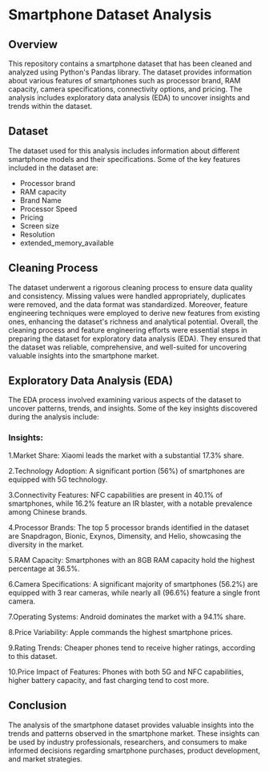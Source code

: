 # Smartphone Dataset Analysis

## Overview

This repository contains a smartphone dataset that has been cleaned and analyzed using Python's Pandas library. The dataset provides information about various features of smartphones such as processor brand, RAM capacity, camera specifications, connectivity options, and pricing. The analysis includes exploratory data analysis (EDA) to uncover insights and trends within the dataset.

## Dataset

The dataset used for this analysis includes information about different smartphone models and their specifications. Some of the key features included in the dataset are:

- Processor brand
- RAM capacity
- Brand Name
- Processor Speed
- Pricing
- Screen size
- Resolution
- extended_memory_available

## Cleaning Process

The dataset underwent a rigorous cleaning process to ensure data quality and consistency. Missing values were handled appropriately, duplicates were removed, and the data format was standardized. Moreover, feature engineering techniques were employed to derive new features from existing ones, enhancing the dataset's richness and analytical potential.
Overall, the cleaning process and feature engineering efforts were essential steps in preparing the dataset for exploratory data analysis (EDA). They ensured that the dataset was reliable, comprehensive, and well-suited for uncovering valuable insights into the smartphone market.

## Exploratory Data Analysis (EDA)

The EDA process involved examining various aspects of the dataset to uncover patterns, trends, and insights. Some of the key insights discovered during the analysis include:

### Insights:

1.Market Share: Xiaomi leads the market with a substantial 17.3% share.

2.Technology Adoption: A significant portion (56%) of smartphones are equipped with 5G technology.

3.Connectivity Features: NFC capabilities are present in 40.1% of smartphones, while 16.2% feature an IR blaster, with a notable prevalence among Chinese brands.

4.Processor Brands: The top 5 processor brands identified in the dataset are Snapdragon, Bionic, Exynos, Dimensity, and Helio, showcasing the diversity in the market.

5.RAM Capacity: Smartphones with an 8GB RAM capacity hold the highest percentage at 36.5%.

6.Camera Specifications: A significant majority of smartphones (56.2%) are equipped with 3 rear cameras, while nearly all (96.6%) feature a single front camera.

7.Operating Systems: Android dominates the market with a 94.1% share.

8.Price Variability: Apple commands the highest smartphone prices.

9.Rating Trends: Cheaper phones tend to receive higher ratings, according to this dataset.

10.Price Impact of Features: Phones with both 5G and NFC capabilities, higher battery capacity, and fast charging tend to cost more.

## Conclusion

The analysis of the smartphone dataset provides valuable insights into the trends and patterns observed in the smartphone market. These insights can be used by industry professionals, researchers, and consumers to make informed decisions regarding smartphone purchases, product development, and market strategies.

